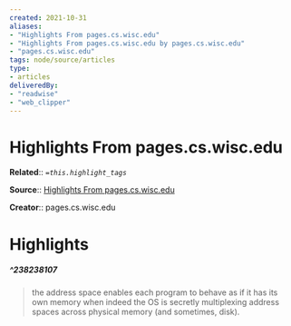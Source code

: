 ```yaml
---
created: 2021-10-31
aliases:
- "Highlights From pages.cs.wisc.edu"
- "Highlights From pages.cs.wisc.edu by pages.cs.wisc.edu"
- "pages.cs.wisc.edu"
tags: node/source/articles
type: 
- articles
deliveredBy: 
- "readwise"
- "web_clipper"
---
```

# Highlights From pages.cs.wisc.edu

**Related**:: 
*`=this.highlight_tags`*

**Source**:: [Highlights From pages.cs.wisc.edu](https://pages.cs.wisc.edu/~remzi/OSTEP/threads-intro.pdf)

**Creator**:: pages.cs.wisc.edu

# Highlights
##### ^238238107
  
> the address space enables each program to behave as if it has its
> own memory when indeed the OS is secretly multiplexing address spaces
> across physical memory (and sometimes, disk). 

